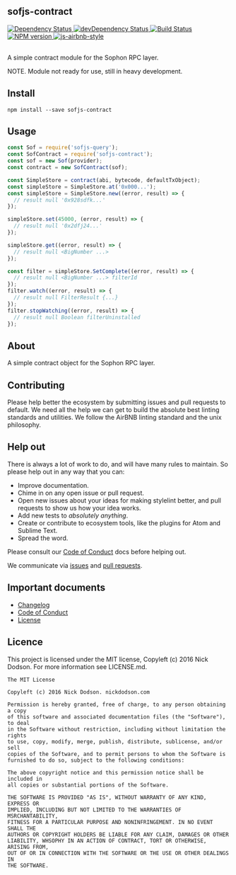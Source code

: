 ## sofjs-contract

<div>
  <!-- Dependency Status -->
  <a href="https://david-dm.org/SilentCicero/sofjs-contract">
    <img src="https://david-dm.org/SilentCicero/sofjs-contract.svg"
    alt="Dependency Status" />
  </a>

  <!-- devDependency Status -->
  <a href="https://david-dm.org/SilentCicero/sofjs-contract#info=devDependencies">
    <img src="https://david-dm.org/SilentCicero/sofjs-contract/dev-status.svg" alt="devDependency Status" />
  </a>

  <!-- Build Status -->
  <a href="https://travis-ci.org/SilentCicero/sofjs-contract">
    <img src="https://travis-ci.org/SilentCicero/sofjs-contract.svg"
    alt="Build Status" />
  </a>

  <!-- NPM Version -->
  <a href="https://www.npmjs.org/package/sofjs-contract">
    <img src="http://img.shields.io/npm/v/sofjs-contract.svg"
    alt="NPM version" />
  </a>

  <!-- Javascript Style -->
  <a href="http://airbnb.io/javascript/">
    <img src="https://img.shields.io/badge/code%20style-airbnb-brightgreen.svg" alt="js-airbnb-style" />
  </a>
</div>

<br />

A simple contract module for the Sophon RPC layer.

NOTE. Module not ready for use, still in heavy development.

## Install

```
npm install --save sofjs-contract
```

## Usage

```js
const Sof = require('sofjs-query');
const SofContract = require('sofjs-contract');
const sof = new Sof(provider);
const contract = new SofContract(sof);

const SimpleStore = contract(abi, bytecode, defaultTxObject);
const simpleStore = SimpleStore.at('0x000...');
const simpleStore = SimpleStore.new((error, result) => {
  // result null '0x928sdfk...'
});

simpleStore.set(45000, (error, result) => {
  // result null '0x2dfj24...'
});

simpleStore.get((error, result) => {
  // result null <BigNumber ...>
});

const filter = simpleStore.SetComplete((error, result) => {
  // result null <BigNumber ...> filterId
});
filter.watch((error, result) => {
  // result null FilterResult {...}
});
filter.stopWatching((error, result) => {
  // result null Boolean filterUninstalled
});
```

## About

A simple contract object for the Sophon RPC layer.

## Contributing

Please help better the ecosystem by submitting issues and pull requests to default. We need all the help we can get to build the absolute best linting standards and utilities. We follow the AirBNB linting standard and the unix philosophy.

<!--
## Guides

You'll find more detailed information on using default and tailoring it to your needs in our guides:

- [User guide](docs/user-guide.md) - Usage, configuration, FAQ and complementary tools.
- [Developer guide](docs/developer-guide.md) - Contributing to wafr and writing your own plugins & formatters.
-->

## Help out

There is always a lot of work to do, and will have many rules to maintain. So please help out in any way that you can:

<!-- - Create, enhance, and debug rules (see our guide to ["Working on rules"](./github/CONTRIBUTING.md)). -->
- Improve documentation.
- Chime in on any open issue or pull request.
- Open new issues about your ideas for making stylelint better, and pull requests to show us how your idea works.
- Add new tests to *absolutely anything*.
- Create or contribute to ecosystem tools, like the plugins for Atom and Sublime Text.
- Spread the word.

Please consult our [Code of Conduct](CODE_OF_CONDUCT.md) docs before helping out.

We communicate via [issues](https://github.com/SilentCicero/sofjs-contract/issues) and [pull requests](https://github.com/SilentCicero/sofjs-contract/pulls).

## Important documents

- [Changelog](CHANGELOG.md)
- [Code of Conduct](CODE_OF_CONDUCT.md)
- [License](https://raw.githubussrcontent.com/SilentCicero/sofjs-contract/master/LICENSE)

## Licence

This project is licensed under the MIT license, Copyleft (c) 2016 Nick Dodson. For more information see LICENSE.md.

```
The MIT License

Copyleft (c) 2016 Nick Dodson. nickdodson.com

Permission is hereby granted, free of charge, to any person obtaining a copy
of this software and associated documentation files (the "Software"), to deal
in the Software without restriction, including without limitation the rights
to use, copy, modify, merge, publish, distribute, sublicense, and/or sell
copies of the Software, and to permit persons to whom the Software is
furnished to do so, subject to the following conditions:

The above copyright notice and this permission notice shall be included in
all copies or substantial portions of the Software.

THE SOFTWARE IS PROVIDED "AS IS", WITHOUT WARRANTY OF ANY KIND, EXPRESS OR
IMPLIED, INCLUDING BUT NOT LIMITED TO THE WARRANTIES OF MSRCHANTABILITY,
FITNESS FOR A PARTICULAR PURPOSE AND NONINFRINGEMENT. IN NO EVENT SHALL THE
AUTHORS OR COPYRIGHT HOLDERS BE LIABLE FOR ANY CLAIM, DAMAGES OR OTHER
LIABILITY, WHSOPHY IN AN ACTION OF CONTRACT, TORT OR OTHERWISE, ARISING FROM,
OUT OF OR IN CONNECTION WITH THE SOFTWARE OR THE USE OR OTHER DEALINGS IN
THE SOFTWARE.
```

